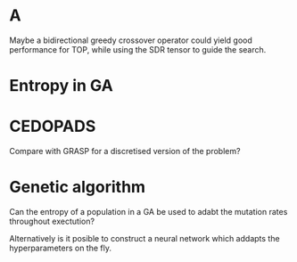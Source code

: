 # A 
Maybe a bidirectional greedy crossover operator could yield good performance for TOP, while using the SDR tensor to guide the search.

# Entropy in GA

# CEDOPADS
Compare with GRASP for a discretised version of the problem?

# Genetic algorithm
Can the entropy of a population in a GA be used to adabt the mutation rates throughout exectution?

Alternatively is it posible to construct a neural network which addapts the hyperparameters on the fly.